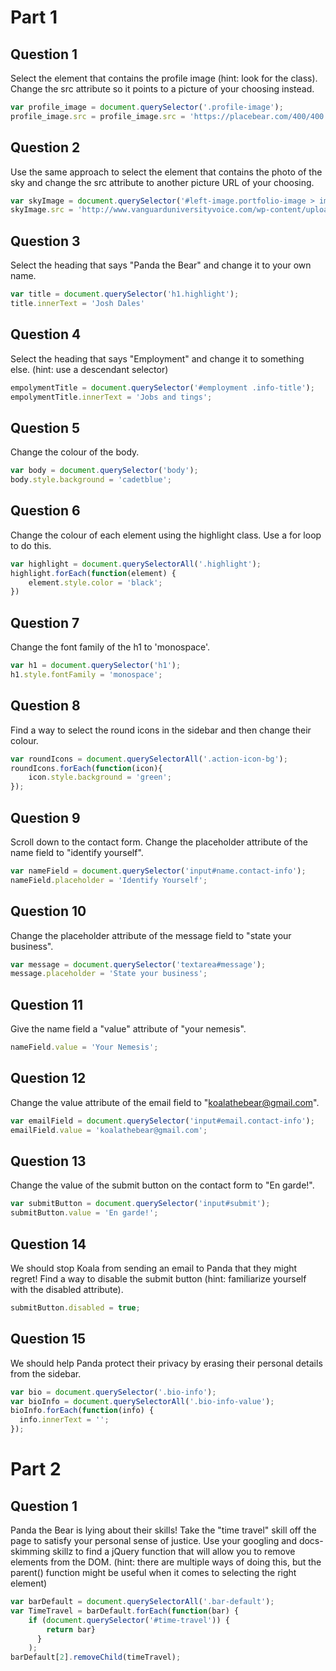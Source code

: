 # Part 1
## Question 1
Select the element that contains the profile image (hint: look for the class). Change the src attribute so it points to a picture of your choosing instead.

```javascript
var profile_image = document.querySelector('.profile-image');
profile_image.src = profile_image.src = 'https://placebear.com/400/400';
```

## Question 2
Use the same approach to select the element that contains the photo of the sky and change the src attribute to another picture URL of your choosing.

```javascript
var skyImage = document.querySelector('#left-image.portfolio-image > img');
skyImage.src = 'http://www.vanguarduniversityvoice.com/wp-content/uploads/2016/10/starry-sky-forest-325x225.jpg';
```


## Question 3
Select the heading that says "Panda the Bear" and change it to your own name.

```javascript
var title = document.querySelector('h1.highlight');
title.innerText = 'Josh Dales'
```


## Question 4
Select the heading that says "Employment" and change it to something else. (hint: use a descendant selector)

```javascript
empolymentTitle = document.querySelector('#employment .info-title');
empolymentTitle.innerText = 'Jobs and tings';
```


## Question 5
Change the colour of the body.

```javascript
var body = document.querySelector('body');
body.style.background = 'cadetblue';
```


## Question 6
Change the colour of each element using the highlight class. Use a for loop to do this.

```javascript
var highlight = document.querySelectorAll('.highlight');
highlight.forEach(function(element) {
    element.style.color = 'black';
})
```


## Question 7
Change the font family of the h1 to 'monospace'.

```javascript
var h1 = document.querySelector('h1');
h1.style.fontFamily = 'monospace';
```


## Question 8
Find a way to select the round icons in the sidebar and then change their colour.

```javascript
var roundIcons = document.querySelectorAll('.action-icon-bg');
roundIcons.forEach(function(icon){
    icon.style.background = 'green';
});
```


## Question 9
Scroll down to the contact form. Change the placeholder attribute of the name field to "identify yourself".

```javascript
var nameField = document.querySelector('input#name.contact-info');
nameField.placeholder = 'Identify Yourself';
```


## Question 10
Change the placeholder attribute of the message field to "state your business".

```javascript
var message = document.querySelector('textarea#message');
message.placeholder = 'State your business';
```


## Question 11
Give the name field a "value" attribute of "your nemesis".

```javascript
nameField.value = 'Your Nemesis';
```

## Question 12
Change the value attribute of the email field to "koalathebear@gmail.com".

```javascript
var emailField = document.querySelector('input#email.contact-info');
emailField.value = 'koalathebear@gmail.com';
```

## Question 13
Change the value of the submit button on the contact form to "En garde!".

```javascript
var submitButton = document.querySelector('input#submit');
submitButton.value = 'En garde!';
```

## Question 14
We should stop Koala from sending an email to Panda that they might regret! Find a way to disable the submit button (hint: familiarize yourself with the disabled attribute).

```javascript
submitButton.disabled = true;
```

## Question 15
We should help Panda protect their privacy by erasing their personal details from the sidebar.

```javascript
var bio = document.querySelector('.bio-info');
var bioInfo = document.querySelectorAll('.bio-info-value');
bioInfo.forEach(function(info) {
  info.innerText = '';
});
```


# Part 2
## Question 1
Panda the Bear is lying about their skills! Take the "time travel" skill off the page to satisfy your personal sense of justice. Use your googling and docs-skimming skillz to find a jQuery function that will allow you to remove elements from the DOM. (hint: there are multiple ways of doing this, but the parent() function might be useful when it comes to selecting the right element)

```javascript
var barDefault = document.querySelectorAll('.bar-default');
var TimeTravel = barDefault.forEach(function(bar) {
    if (document.querySelector('#time-travel')) {
        return bar}
      }
    );
barDefault[2].removeChild(timeTravel);
```
